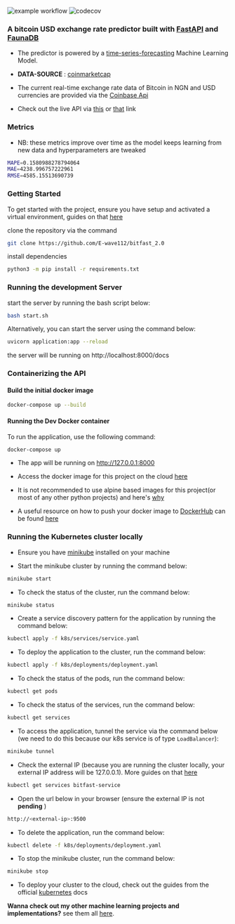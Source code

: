 ![example workflow](https://github.com/E-wave112/bitfast_2.0/actions/workflows/tests.yml/badge.svg)
![codecov](https://img.shields.io/codecov/c/gh/E-wave112/bitfast_2.0?token=JMXVER0IMD)

### A bitcoin USD exchange rate predictor built with [FastAPI](https://fastapi.tiangolo.com/) and [FaunaDB](https://fauna.com/)

- The predictor is powered by a [time-series-forecasting](https://en.wikipedia.org/wiki/Time_series) Machine Learning Model.

- **DATA-SOURCE** : [coinmarketcap](https://coinmarketcap.com/currencies/bitcoin/historical-data/)

- The current real-time exchange rate data of Bitcoin in NGN and USD currencies are provided via the [Coinbase Api](https://developers.coinbase.com/docs/wallet/guides/price-data)

- Check out the live API via [this](https://bitfast.onrender.com/docs) or [that](https://bitfast.onrender.com/redoc) link

### Metrics

- NB: these metrics improve over time as the model keeps learning from new data and hyperparameters are tweaked

```bash
MAPE=0.1580988278794064
MAE=4238.996757222961
RMSE=4585.15513690739
```

### Getting Started

To get started with the project, ensure you have setup and activated a virtual environment, guides on that [here](https://realpython.com/python-virtual-environments-a-primer/)

clone the repository via the command

```bash
git clone https://github.com/E-wave112/bitfast_2.0
```

install dependencies

```bash
python3 -m pip install -r requirements.txt
```

### Running the development Server

start the server by running the bash script below:

```bash
bash start.sh
```

Alternatively, you can start the server using the command below:

```bash
uvicorn application:app --reload
```

the server will be running on http://localhost:8000/docs

### Containerizing the API

#### Build the initial docker image

```bash
docker-compose up --build
```

#### Running the Dev Docker container

To run the application, use the following command:

```bash
docker-compose up
```

- The app will be running on http://127.0.0.1:8000
- Access the docker image for this project on the cloud [here](https://hub.docker.com/repository/docker/ewave112/fake_space_image)
- It is not recommended to use alpine based images for this project(or most of any other python projects) and here's [why](https://github.com/tiangolo/uvicorn-gunicorn-fastapi-docker#-alpine-python-warning)

- A useful resource on how to push your docker image to [DockerHub](https://hub.docker.com) can be found [here](https://ropenscilabs.github.io/r-docker-tutorial/04-Dockerhub.html)

### Running the Kubernetes cluster locally

- Ensure you have [minikube](https://minikube.sigs.k8s.io/docs/start/) installed on your machine

- Start the minikube cluster by running the command below:

```bash
minikube start
```

- To check the status of the cluster, run the command below:

```bash
minikube status
```

- Create a service discovery pattern for the application by running the command below:

```bash
kubectl apply -f k8s/services/service.yaml
```

- To deploy the application to the cluster, run the command below:

```bash
kubectl apply -f k8s/deployments/deployment.yaml
```

- To check the status of the pods, run the command below:

```bash
kubectl get pods
```

- To check the status of the services, run the command below:

```bash
kubectl get services
```

- To access the application, tunnel the service via the command below (we need to do this because our k8s service is of type `LoadBalancer`):

```bash
minikube tunnel
```

- Check the external IP (because you are running the cluster locally, your external IP address will be 127.0.0.1). More guides on that [here](https://minikube.sigs.k8s.io/docs/handbook/accessing/#example-of-loadbalancer)

```bash
kubectl get services bitfast-service
```

- Open the url below in your browser (ensure the external IP is not **pending** )

```bash
http://<external-ip>:9500
```

- To delete the application, run the command below:

```bash
kubectl delete -f k8s/deployments/deployment.yaml
```

- To stop the minikube cluster, run the command below:

```bash
minikube stop
```

- To deploy your cluster to the cloud, check out the guides from the official [kubernetes](https://kubernetes.io/docs/setup/production-environment/) docs

**Wanna check out my other machine learning projects and implementations?** see them all [here](https://github.com/E-wave112/ml_proj1).
